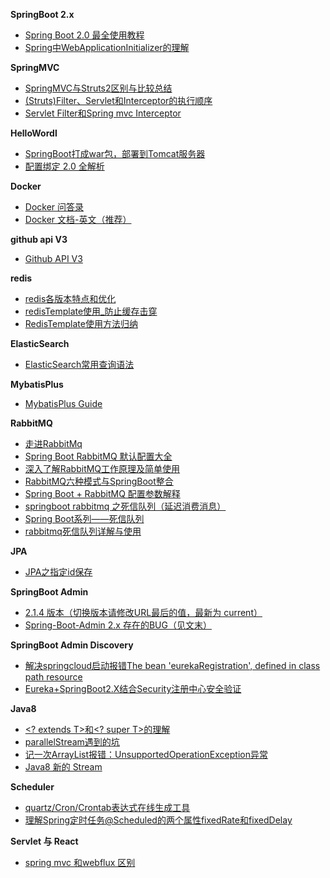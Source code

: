 **SpringBoot 2.x**

- [Spring Boot 2.0 最全使用教程](https://github.com/ityouknow/spring-boot-leaning)
- [Spring中WebApplicationInitializer的理解](https://blog.csdn.net/zq17865815296/article/details/79464403)

**SpringMVC**

- [SpringMVC与Struts2区别与比较总结](https://blog.csdn.net/jishuizhipan/article/details/79385190)
- [(Struts)Filter、Servlet和Interceptor的执行顺序](https://blog.csdn.net/tanga842428/article/details/52175683)
- [Servlet Filter和Spring mvc Interceptor](https://www.jianshu.com/p/685c65ed6944)

**HelloWordl**

- [SpringBoot打成war包，部署到Tomcat服务器](https://www.jianshu.com/p/e4a9ac255be3)
- [配置绑定 2.0 全解析](http://blog.didispace.com/Spring-Boot-2-0-feature-1-relaxed-binding-2/)

**Docker**

- [Docker 问答录](https://blog.lab99.org/post/docker-2016-07-14-faq.html)
- [Docker 文档-英文（推荐）](https://docs.docker.com/)

**github api V3**

- [Github API V3](https://developer.github.com/v3/)

**redis**

- [redis各版本特点和优化](https://blog.csdn.net/cangqiong_xiamen/article/details/95201845)
- [redisTemplate使用_防止缓存击穿](https://www.jianshu.com/p/380bf4d366c2)
- [RedisTemplate使用方法归纳](https://www.jianshu.com/p/0fa4c100e9a9)


**ElasticSearch**

- [ElasticSearch常用查询语法](https://blog.csdn.net/qwqw3333333/article/details/78255996)

**MybatisPlus**

- [MybatisPlus Guide](https://mp.baomidou.com/guide/)

**RabbitMQ**

- [走进RabbitMq](https://www.jianshu.com/p/a5f7fce67803)
- [Spring Boot RabbitMQ 默认配置大全](https://www.cnblogs.com/1x11/p/10919687.html)
- [深入了解RabbitMQ工作原理及简单使用](https://www.cnblogs.com/vipstone/p/9275256.html)
- [RabbitMQ六种模式与SpringBoot整合](https://www.cnblogs.com/itplay/p/10647335.html)
- [Spring Boot + RabbitMQ 配置参数解释](https://www.cnblogs.com/qts-hope/p/11242559.html)
- [springboot rabbitmq 之死信队列（延迟消费消息）](https://my.oschina.net/10000000000/blog/1626278)
- [Spring Boot系列——死信队列](https://www.jianshu.com/p/9362d12032e7)
- [rabbitmq死信队列详解与使用](https://blog.csdn.net/zhangcongyi420/article/details/100126666)


**JPA**

- [JPA之指定id保存](https://www.cnblogs.com/yihuihui/p/11901024.html)

**SpringBoot Admin**

- [2.1.4 版本（切换版本请修改URL最后的值，最新为 current）](https://codecentric.github.io/spring-boot-admin/2.1.4)
- [Spring-Boot-Admin 2.x 存在的BUG（见文末）](https://blog.csdn.net/lv4961382/article/details/85129144)

**SpringBoot Admin Discovery**

- [解决springcloud启动报错The bean 'eurekaRegistration', defined in class path resource](https://blog.csdn.net/yjt520557/article/details/91408635)
- [Eureka+SpringBoot2.X结合Security注册中心安全验证](https://www.cnblogs.com/arebirth/p/eurekaservicegistrysafesercurity.html)

**Java8**

- [<? extends T>和<? super T>的理解](https://www.cnblogs.com/lixuwu/p/8482353.html#_label1)
- [parallelStream遇到的坑](https://www.jianshu.com/p/1437f9199b99)
- [记一次ArrayList报错：UnsupportedOperationException异常](https://blog.csdn.net/A_Runner/article/details/89702774)
- [Java8 新的 Stream](https://www.rexlin600.com/2018/01/02/003%20Java/001%20JAVA%E5%9F%BA%E7%A1%80/002%20Java8%E6%96%B0Stream/)

**Scheduler**

- [quartz/Cron/Crontab表达式在线生成工具](http://www.bejson.com/othertools/cron/)
- [理解Spring定时任务@Scheduled的两个属性fixedRate和fixedDelay](https://blog.csdn.net/czx2018/article/details/83501945)

**Servlet 与 React**

- [spring mvc 和webflux 区别](https://blog.csdn.net/John_desheng/article/details/103008565)


